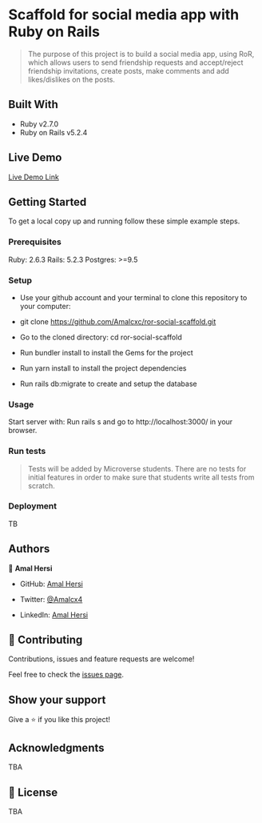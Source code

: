 # Scaffold for social media app with Ruby on Rails

> The purpose of this project is to build a social media app, using RoR, which allows users to send friendship requests and accept/reject friendship invitations, create posts, make comments and add likes/dislikes on the posts.


## Built With

- Ruby v2.7.0
- Ruby on Rails v5.2.4

## Live Demo
[Live Demo Link](https://git.heroku.com/ror-social-scaffold24.git)

## Getting Started

To get a local copy up and running follow these simple example steps.

### Prerequisites

Ruby: 2.6.3
Rails: 5.2.3
Postgres: >=9.5

### Setup
  - Use your github account and your terminal to clone this repository to your computer:

  - git clone https://github.com/Amalcxc/ror-social-scaffold.git

  - Go to the cloned directory: cd ror-social-scaffold

  - Run bundler install to install the Gems for the project

  - Run yarn install to install the project dependencies

  - Run rails db:migrate to create and setup the database



### Usage

Start server with: Run rails s and go to http://localhost:3000/ in your browser.

### Run tests

> Tests will be added by Microverse students. There are no tests for initial features in order to make sure that students write all tests from scratch.

### Deployment

TB

## Authors

👤 **Amal Hersi**

- GitHub: [Amal Hersi](https://github.com/Amalcxc)

- Twitter: [@Amalcx4](https://twitter.com/home?lang=en)

- LinkedIn: [Amal Hersi](https://www.linkedin.com/in/amal-hersi-a29583205/)



## 🤝 Contributing

Contributions, issues and feature requests are welcome!

Feel free to check the [issues page](issues/).

## Show your support

Give a ⭐️ if you like this project!

## Acknowledgments

TBA

## 📝 License

TBA

